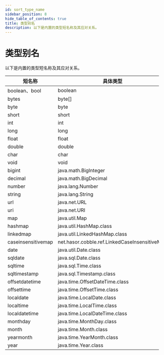 ```yaml
---
id: sort_type_name
sidebar_position: 8
hide_table_of_contents: true
title: 类型别名
description: 以下是内置的类型短名称及其应对关系。
---
```


# 类型别名

以下是内置的类型短名称及其应对关系。

| 短名称                | 具体类型                                          |
|--------------------|-----------------------------------------------|
| boolean、bool       | boolean                                       |
| bytes              | byte[]                                        |
| byte               | byte                                          |
| short              | short                                         |
| int                | int                                           |
| long               | long                                          |
| float              | float                                         |
| double             | double                                        |
| char               | char                                          |
| void               | void                                          |
| bigint             | java.math.BigInteger                          |
| decimal            | java.math.BigDecimal                          |
| number             | java.lang.Number                              |
| string             | java.lang.String                              |
| url                | java.net.URL                                  |
| uri                | java.net.URI                                  |
| map                | java.util.Map                                 |
| hashmap            | java.util.HashMap.class                       |
| linkedmap          | java.util.LinkedHashMap.class                 |
| caseinsensitivemap | net.hasor.cobble.ref.LinkedCaseInsensitiveMap |
| date               | java.util.Date.class                          |
| sqldate            | java.sql.Date.class                           |
| sqltime            | java.sql.Time.class                           |
| sqltimestamp       | java.sql.Timestamp.class                      |
| offsetdatetime     | java.time.OffsetDateTime.class                |
| offsettime         | java.time.OffsetTime.class                    |
| localdate          | java.time.LocalDate.class                     |
| localtime          | java.time.LocalTime.class                     |
| localdatetime      | java.time.LocalDateTime.class                 |
| monthday           | java.time.MonthDay.class                      |
| month              | java.time.Month.class                         |
| yearmonth          | java.time.YearMonth.class                     |
| year               | java.time.Year.class                          |

